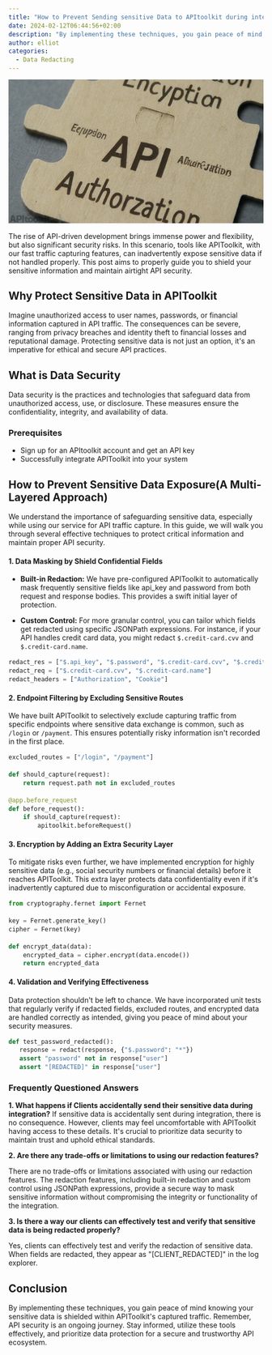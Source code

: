 ```yaml
---
title: "How to Prevent Sending sensitive Data to APItoolkit during integration"
date: 2024-02-12T06:44:56+02:00
description: "By implementing these techniques, you gain peace of mind knowing your sensitive data is shielded within APIToolkit's captured traffic."
author: elliot
categories:
  - Data Redacting
---
```

![How to Prevent Sending sensitive Data to APItoolkit during integration](./How%20to%20Prevent%20Sending%20sensitive%20Data%20to%20APItoolkit%20during%20integration.png)

The rise of API-driven development brings immense power and flexibility, but also significant security risks. In this scenario, tools like APIToolkit, with our fast traffic capturing features, can inadvertently expose sensitive data if not handled properly. This post aims to properly guide you to shield your sensitive information and maintain airtight API security.

## Why Protect Sensitive Data in APIToolkit
Imagine unauthorized access to user names, passwords, or financial information captured in API traffic. The consequences can be severe, ranging from privacy breaches and identity theft to financial losses and reputational damage. Protecting sensitive data is not just an option, it's an imperative for ethical and secure API practices.

## What is Data Security
Data security is the practices and technologies that safeguard data from unauthorized access, use, or disclosure. These measures ensure the confidentiality, integrity, and availability of data. 
### Prerequisites

* Sign up for an APItoolkit account and get an API key
* Successfully integrate APIToolkit into your system

## How to Prevent Sensitive Data Exposure(A Multi-Layered Approach)

We understand the importance of safeguarding sensitive data, especially while using our service for API traffic capture. In this guide, we will walk you through several effective techniques to protect critical information and maintain proper API security.

#### 1.  Data Masking by Shield Confidential Fields

* **Built-in Redaction:** We have pre-configured APIToolkit to automatically mask frequently sensitive fields like api_key and password from both request and response bodies. This provides a swift initial layer of protection.

* **Custom Control:** For more granular control, you can tailor which fields get redacted using specific JSONPath expressions. For instance, if your API handles credit card data, you might redact `$.credit-card.cvv` and `$.credit-card.name`.

```python
redact_res = ["$.api_key", "$.password", "$.credit-card.cvv", "$.credit-card.name"]
redact_req = ["$.credit-card.cvv", "$.credit-card.name"]
redact_headers = ["Authorization", "Cookie"]
```

#### 2. Endpoint Filtering by Excluding Sensitive Routes
We have built APIToolkit to selectively exclude capturing traffic from specific endpoints where sensitive data exchange is common, such as `/login` or `/payment`. This ensures potentially risky information isn't recorded in the first place.

```python 
excluded_routes = ["/login", "/payment"]

def should_capture(request):
    return request.path not in excluded_routes

@app.before_request
def before_request():
    if should_capture(request):
        apitoolkit.beforeRequest()
```

#### 3. Encryption by Adding an Extra Security Layer

To mitigate risks even further, we have implemented encryption for highly sensitive data (e.g., social security numbers or financial details) before it reaches APIToolkit. This extra layer protects data confidentiality even if it's inadvertently captured due to misconfiguration or accidental exposure.
```python
from cryptography.fernet import Fernet

key = Fernet.generate_key()
cipher = Fernet(key)

def encrypt_data(data):
    encrypted_data = cipher.encrypt(data.encode())
    return encrypted_data

```
#### 4. Validation and Verifying Effectiveness

 Data protection shouldn't be left to chance. We have incorporated unit tests that regularly verify if redacted fields, excluded routes, and encrypted data are handled correctly as intended, giving you peace of mind about your security measures.

 ```python
 def test_password_redacted():
    response = redact(response, {"$.password": "*"})
    assert "password" not in response["user"]
    assert "[REDACTED]" in response["user"]
````
### Frequently Questioned Answers

**1. What happens if Clients accidentally send their sensitive data during integration?**
If sensitive data is accidentally sent during integration, there is no consequence. However, clients may feel uncomfortable with APIToolkit having access to these details. It's crucial to prioritize data security to maintain trust and uphold ethical standards.

**2. Are there any trade-offs or limitations to using our redaction features?**

There are no trade-offs or limitations associated with using our redaction features. The redaction features, including built-in redaction and custom control using JSONPath expressions, provide a secure way to mask sensitive information without compromising the integrity or functionality of the integration.

**3. Is there a way our clients can effectively test and verify that sensitive data is being redacted properly?**

Yes, clients can effectively test and verify the redaction of sensitive data. When fields are redacted, they appear as "[CLIENT_REDACTED]" in the log explorer. 


## Conclusion
By implementing these techniques, you gain peace of mind knowing your sensitive data is shielded within APIToolkit's captured traffic. Remember, API security is an ongoing journey. Stay informed, utilize these tools effectively, and prioritize data protection for a secure and trustworthy API ecosystem.



